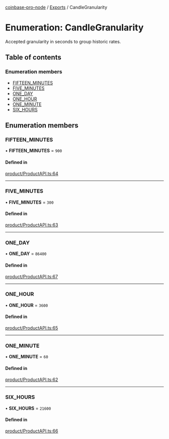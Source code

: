 [coinbase-pro-node](../README.md) / [Exports](../modules.md) / CandleGranularity

# Enumeration: CandleGranularity

Accepted granularity in seconds to group historic rates.

## Table of contents

### Enumeration members

- [FIFTEEN_MINUTES](CandleGranularity.md#fifteen_minutes)
- [FIVE_MINUTES](CandleGranularity.md#five_minutes)
- [ONE_DAY](CandleGranularity.md#one_day)
- [ONE_HOUR](CandleGranularity.md#one_hour)
- [ONE_MINUTE](CandleGranularity.md#one_minute)
- [SIX_HOURS](CandleGranularity.md#six_hours)

## Enumeration members

### FIFTEEN_MINUTES

• **FIFTEEN_MINUTES** = `900`

#### Defined in

[product/ProductAPI.ts:64](https://github.com/bennycode/coinbase-pro-node/blob/208278f/src/product/ProductAPI.ts#L64)

---

### FIVE_MINUTES

• **FIVE_MINUTES** = `300`

#### Defined in

[product/ProductAPI.ts:63](https://github.com/bennycode/coinbase-pro-node/blob/208278f/src/product/ProductAPI.ts#L63)

---

### ONE_DAY

• **ONE_DAY** = `86400`

#### Defined in

[product/ProductAPI.ts:67](https://github.com/bennycode/coinbase-pro-node/blob/208278f/src/product/ProductAPI.ts#L67)

---

### ONE_HOUR

• **ONE_HOUR** = `3600`

#### Defined in

[product/ProductAPI.ts:65](https://github.com/bennycode/coinbase-pro-node/blob/208278f/src/product/ProductAPI.ts#L65)

---

### ONE_MINUTE

• **ONE_MINUTE** = `60`

#### Defined in

[product/ProductAPI.ts:62](https://github.com/bennycode/coinbase-pro-node/blob/208278f/src/product/ProductAPI.ts#L62)

---

### SIX_HOURS

• **SIX_HOURS** = `21600`

#### Defined in

[product/ProductAPI.ts:66](https://github.com/bennycode/coinbase-pro-node/blob/208278f/src/product/ProductAPI.ts#L66)
